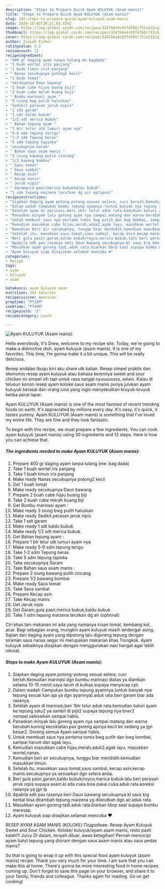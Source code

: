 ```yaml
---
description: "Steps to Prepare Quick Ayam KULUYUK (Asam manis)"
title: "Steps to Prepare Quick Ayam KULUYUK (Asam manis)"
slug: 145-steps-to-prepare-quick-ayam-kuluyuk-asam-manis
date: 2020-10-05T20:21:03.634Z
image: https://img-global.cpcdn.com/recipes/3247b6e4c05fd760/751x532cq70/ayam-kuluyuk-asam-manis-foto-resep-utama.jpg
thumbnail: https://img-global.cpcdn.com/recipes/3247b6e4c05fd760/751x532cq70/ayam-kuluyuk-asam-manis-foto-resep-utama.jpg
cover: https://img-global.cpcdn.com/recipes/3247b6e4c05fd760/751x532cq70/ayam-kuluyuk-asam-manis-foto-resep-utama.jpg
author: Isaiah Fisher
ratingvalue: 3.3
reviewcount: 13
recipeingredient:
- "400 gr daging ayam tanpa tulang me bagdada"
- "1 buah wortel iris panjang"
- "1 buah timun iris panjang"
- " Nanas secukupnya potong2 kecil"
- "1 buah tomat"
- "secukupnya Daun bawang"
- "2 buah cabe hijau buang biji"
- "2 buah cabe merah buang biji"
- " Bumbu marinasi ayam "
- "3 siung bwg putih haluskan"
- "Sedikit perasan jeruk nipis"
- "1 sdt garam"
- "1 sdt kaldu bubuk"
- "1/2 sdt merica bubuk"
- " Bahan tepung ayam "
- "1 btr telur utk lumuri ayam nya"
- "5-6 sdm tepung terigu"
- "1-2 sdm Tepung beras"
- "5 sdm tepung tapioka"
- "secukupnya Garam"
- " Bahan saus asam manis "
- "2 siung bawang putih cincang"
- "1/2 bawang bombai"
- " Saus tomat"
- " Saus sambal"
- " Kecap asin"
- " Kecap manis"
- " Jeruk nipis"
- " Garamgula pasirmerica bubukkaldu bubuk"
- "1 sdm tepung maizena larutkan dg air optional"
recipeinstructions:
- "Siapkan daging ayam potong-potong sesuai selera, cuci bersih.Kemudian marinasi dgn bumbu marinasi diatas ya.diamkan selama 10-15 menit.saya taruh di kulkas.supaya menyerap cpt."
- "Dalam wadah Campukan bumbu tepung ayamnya.(untuk banyak nya tepung sesuai kan aja ya dgn ayamnya).aduk rata beri garam biar ada rasanya."
- "Setelah ayam di marinasi,beri 1btr telur aduk rata.kemudian baluri ayam ke tepung satu2 ya sambil di pijit2 supaya tepung nya bner2 nempel.selesaikan sampai habis."
- "Panaskan minyak lalu goreng ayam nya sampai matang dan warna berubah kuning kecoklatan.pas goreng apinya kecil ke sedang ya jgn besar2. Goreng semua Ayam sampai habis."
- "Untuk membuat saus nya pertama tumis bwg putih dan bwg bombai, sampai harum dan agak layu."
- "Kemudian masukkan cabe hijau,merah,aduk2.agak layu, masukkan wortel,nanas."
- "Kemudian beri air secukupnya, tunggu biar mendidih.kemudian masukkan timun."
- "Setelah itu, masukkan saus tomat,saus sambal, kecap asin,kecap manis.secukupnya ya.sesuaikan dgn selera anda."
- "Beri gula pasir,garam,kaldu bubuk/royco,merica bubuk.lalu beri perasan jeruk nipis supaya asam.kl ada cuka bisa pakai cuka.aduk rata.koreksi rasanya ya jgn lp"
- "Apabila sdh pas rasanya beri Daun bawang secukupnya.kl saus krg kental bisa ditambah tepung maizena yg dilarutkan dgn air.aduk rata."
- "Masukkan ayam goreng tadi.aduk rata.biarkan bbrp saat supaya bumbu meresap."
- "Ayam kuluyuk siap disajikan.selamat mencoba ❤️"
categories:
- Recipe
tags:
- ayam
- kuluyuk
- asam

katakunci: ayam kuluyuk asam 
nutrition: 243 calories
recipecuisine: American
preptime: "PT33M"
cooktime: "PT40M"
recipeyield: "2"
recipecategory: Lunch

---
```



![Ayam KULUYUK (Asam manis)](https://img-global.cpcdn.com/recipes/3247b6e4c05fd760/751x532cq70/ayam-kuluyuk-asam-manis-foto-resep-utama.jpg)

Hello everybody, it's Drew, welcome to my recipe site. Today, we're going to make a distinctive dish, ayam kuluyuk (asam manis). It is one of my favorites. This time, I'm gonna make it a bit unique. This will be really delicious.

Resep andalan ibuqu kini aku share utk kalian. Resep simpel praktis dan ekonomis resep ayam kuluyuk atau bahasa kerennya sweet and sour chicken ini simpel sih tapi untuk rasa sangat nyuuuussss, selain. Kalau di telusuri konon resep ayam koloke saus asam manis punya julukan ayam kuluyuk berasal dari orang cina yang ingin menyebutkan kruyuk-kruyuk ketika perut lapar.

Ayam KULUYUK (Asam manis) is one of the most favored of recent trending foods on earth. It's appreciated by millions every day. It's easy, it's quick, it tastes yummy. Ayam KULUYUK (Asam manis) is something that I've loved my entire life. They are fine and they look fantastic.


To begin with this recipe, we must prepare a few ingredients. You can cook ayam kuluyuk (asam manis) using 30 ingredients and 12 steps. Here is how you can achieve that.

<!--inarticleads1-->

##### The ingredients needed to make Ayam KULUYUK (Asam manis):

1. Prepare 400 gr daging ayam tanpa tulang (me: bag.dada)
1. Take 1 buah wortel iris panjang
1. Take 1 buah timun iris panjang
1. Make ready  Nanas secukupnya potong2 kecil
1. Get 1 buah tomat
1. Make ready secukupnya Daun bawang
1. Prepare 2 buah cabe hijau buang biji
1. Take 2 buah cabe merah buang biji
1. Get  Bumbu marinasi ayam :
1. Make ready 3 siung bwg putih haluskan
1. Make ready Sedikit perasan jeruk nipis
1. Take 1 sdt garam
1. Make ready 1 sdt kaldu bubuk
1. Make ready 1/2 sdt merica bubuk
1. Get  Bahan tepung ayam :
1. Prepare 1 btr telur utk lumuri ayam nya
1. Make ready 5-6 sdm tepung terigu
1. Take 1-2 sdm Tepung beras
1. Take 5 sdm tepung tapioka
1. Take secukupnya Garam
1. Take  Bahan saus asam manis :
1. Prepare 2 siung bawang putih cincang
1. Prepare 1/2 bawang bombai
1. Make ready  Saus tomat
1. Take  Saus sambal
1. Prepare  Kecap asin
1. Take  Kecap manis
1. Get  Jeruk nipis
1. Get  Garam,gula pasir,merica bubuk,kaldu bubuk
1. Take 1 sdm tepung maizena larutkan dg air (optional)


Ciri khas lain makanan ini ada yang namanya irisan tomat, kembang kol, acar. Bagi sebagian orang, mungkin ayam kuluyuk masih terdengar asing. Sajian dari daging ayam yang dipotong lalu digoreng tepung dengan siraman saus nanas segar ini merupakan makanan khas Tiongkok. Ayam kuluyuk sebaiknya disajikan dengan menggunakan nasi hangat agar lebih nikmat. 

<!--inarticleads2-->

##### Steps to make Ayam KULUYUK (Asam manis):

1. Siapkan daging ayam potong-potong sesuai selera, cuci bersih.Kemudian marinasi dgn bumbu marinasi diatas ya.diamkan selama 10-15 menit.saya taruh di kulkas.supaya menyerap cpt.
1. Dalam wadah Campukan bumbu tepung ayamnya.(untuk banyak nya tepung sesuai kan aja ya dgn ayamnya).aduk rata beri garam biar ada rasanya.
1. Setelah ayam di marinasi,beri 1btr telur aduk rata.kemudian baluri ayam ke tepung satu2 ya sambil di pijit2 supaya tepung nya bner2 nempel.selesaikan sampai habis.
1. Panaskan minyak lalu goreng ayam nya sampai matang dan warna berubah kuning kecoklatan.pas goreng apinya kecil ke sedang ya jgn besar2. Goreng semua Ayam sampai habis.
1. Untuk membuat saus nya pertama tumis bwg putih dan bwg bombai, sampai harum dan agak layu.
1. Kemudian masukkan cabe hijau,merah,aduk2.agak layu, masukkan wortel,nanas.
1. Kemudian beri air secukupnya, tunggu biar mendidih.kemudian masukkan timun.
1. Setelah itu, masukkan saus tomat,saus sambal, kecap asin,kecap manis.secukupnya ya.sesuaikan dgn selera anda.
1. Beri gula pasir,garam,kaldu bubuk/royco,merica bubuk.lalu beri perasan jeruk nipis supaya asam.kl ada cuka bisa pakai cuka.aduk rata.koreksi rasanya ya jgn lp
1. Apabila sdh pas rasanya beri Daun bawang secukupnya.kl saus krg kental bisa ditambah tepung maizena yg dilarutkan dgn air.aduk rata.
1. Masukkan ayam goreng tadi.aduk rata.biarkan bbrp saat supaya bumbu meresap.
1. Ayam kuluyuk siap disajikan.selamat mencoba ❤️


RESEP AYAM ASAM MANIS (KOLOKE) Подробнее. Resep Ayam Kuluyuk Sweet and Sour Chicken. Koloke/ kuluyuk/ayam asam manis, resto pasti kalah!!! Juicy DI dalam, renyah diluar, awas ketagihan! Pernah mencicipi ayam balut tepung yang disiram dengan saus asam manis atau saus pedas manis? 

So that is going to wrap it up with this special food ayam kuluyuk (asam manis) recipe. Thank you very much for your time. I am sure that you can make this at home. There's gonna be more interesting food in home recipes coming up. Don't forget to save this page on your browser, and share it to your family, friends and colleague. Thanks again for reading. Go on get cooking!
